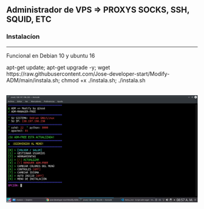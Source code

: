 <h2>Administrador de VPS => PROXYS SOCKS, SSH, SQUID, ETC</h2>


<h3>Instalacíon</h3>
<hr>
<p>Funcional en Debian 10 y ubuntu 16</p>
<p>apt-get update; apt-get upgrade -y; wget https://raw.githubusercontent.com/Jose-developer-start/Modify-ADM/main/instala.sh; chmod +x ./instala.sh; ./instala.sh</p>

<br>
<img src="ADM-img/adm-free.png">

